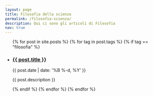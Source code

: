```yaml
---
layout: page
title: Filosofia della scienza
permalink: /filosofia-scienza/
description: Qui ci sono gli articoli di Filosofia
nav: true
---
```





<div class="post">

  

  <ul class="post-list">
    {% for post in site.posts %}
    {% for tag in post.tags %}
    {% if tag == "filosofia" %}
        <li>
        <h3><a class="post-title" href="{{ post.url | prepend: site.baseurl }}">{{ post.title }}</a></h3>
        <p class="post-meta">{{ post.date | date: '%B %-d, %Y' }}</p>
        <p>{{ post.description }}</p>
        </li>
    {% endif %}
    {% endfor %}
    {% endfor %}
  </ul>

</div>
